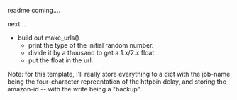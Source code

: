 readme coming....

next...
- build out make_urls()
    - print the type of the initial random number.
    - divide it by a thousand to get a 1.x/2.x float.
    - put the float in the url.



Note: for this template, I'll really store everything to a dict with the job-name being the four-character repreentation of the httpbin delay, and storing the amazon-id -- with the write being a "backup".